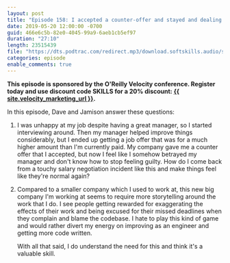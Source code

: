 ```yaml
---
layout: post
title: "Episode 158: I accepted a counter-offer and stayed and dealing with engineers who exaggerate their contributions"
date: 2019-05-20 12:00:00 -0700
guid: 466e6c5b-82e0-4045-99a9-6aeb1cb5ef97
duration: "27:10"
length: 23515439
file: "https://dts.podtrac.com/redirect.mp3/download.softskills.audio/sse-158.mp3"
categories: episode
enable_comments: true
---
```


<b>This episode is sponsored by the O'Reilly Velocity conference. Register today and use discount
code SKILLS for a 20% discount:
<a href="{{ site.velocity_marketing_url }}">{{ site.velocity_marketing_url }}</a>.</b>

In this episode, Dave and Jamison answer these questions:

1. I was unhappy at my job despite having a great manager, so I started interviewing around. Then my manager helped improve things considerably, but I ended up getting a job offer that was for a much higher amount than I'm currently paid. My company gave me a counter offer that I accepted, but now I feel like I somehow betrayed my manager and don't know how to stop feeling guilty.
   How do I come back from a touchy salary negotiation incident like this and make things feel like they're normal again?


2. Compared to a smaller company which I used to work at, this new big company I'm working at seems to require more storytelling around the work that I do. I see people getting rewarded for exaggerating the effects of their work and being excused for their missed deadlines when they complain and blame the codebase. I hate to play this kind of game and would rather divert my energy on improving as an engineer and getting more code written. </rant>
   
   With all that said, I do understand the need for this and think it's a valuable skill.
